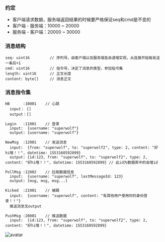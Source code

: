 ### 约定
* 客户端请求数据，服务端返回结果的时候要严格保证seq和cmd是不变的  
* 客户端 - 服务端：10000 ~ 20000  
* 服务端 - 客户端：20000 ~ 30000 
### 消息结构
```
seq: uint16         // 序列号，由客户端以及服务端各自递增实现，从连接开始每发送一条后+1
cmd: uint16         // 指令号，决定了消息的类型，参加指令集
length: uint16      // 正文长度
content: byte[]     // 消息正文
```

### 消息指令集 
```
HB      :10001    // 心跳 
  input： []  
  output：[]

Login   :11001    // 登录  
  input:  {username: "superwolf"} 
  output: {username: "superwolf"}

NewMsg  :12001    // 发送消息  
  input:  {from: "superwolf", to: "superwolf2", type: 2, content: "好hi哦！！", datetime: 1553160592899}
  output: {id:123, from: "superwolf", to: "superwolf2", type: 2, content: "好hi哦！！", datetime: 1553160592899} // 此id为数据库中的自增id

PollMsg :12002    // 拉取数据信息  
  input:  {username: "superwolf", lastMessageId: 123}
  output: [msg, msg, msg...]

Kicked  :21001    // 被踢  
  input:  {username: "superwolf", content: "有其他用户使用你的身份登录！！"}
  推送消息无output

PushMsg :20001    // 推送数据
  input:  {id:123, from: "superwolf", to: "superwolf2", type: 2, content: "好hi哦！！", datetime: 1553160592899}
```

![avatar](http://baidu.com/pic/doge.png)